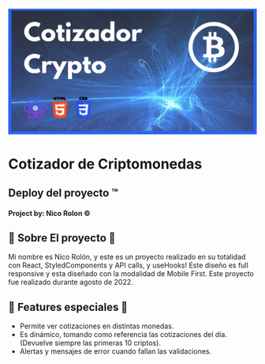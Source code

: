 ![Caratula de cotizador Cripto](./src/img/Portada.png)

# Cotizador de Criptomonedas

## Deploy del proyecto ™️



####  Project by: Nico Rolon ©️
## 🔶 Sobre El proyecto 🔶
Mi nombre es Nico Rolón, y este es un proyecto realizado en su totalidad con React, StyledComponents y API calls, y useHooks! Este diseño es full responsive y esta diseñado con la modalidad de Mobile First.
Este proyecto fue realizado durante agosto de 2022.


##  🚶 Features especiales 🚶

- Permite ver cotizaciones en distintas monedas.
- Es dinámico, tomando como referencia las cotizaciones del día. (Devuelve siempre las primeras 10 criptos).
- Alertas y mensajes de error cuando fallan las validaciones. 
